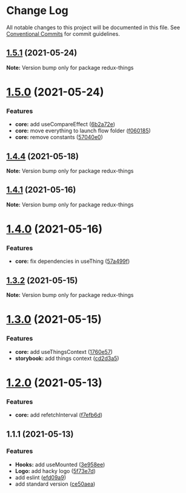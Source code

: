 # Change Log

All notable changes to this project will be documented in this file.
See [Conventional Commits](https://conventionalcommits.org) for commit guidelines.

## [1.5.1](https://github.com/theguriev/redux-things/compare/v1.5.0...v1.5.1) (2021-05-24)

**Note:** Version bump only for package redux-things





# [1.5.0](https://github.com/theguriev/redux-things/compare/v1.4.4...v1.5.0) (2021-05-24)


### Features

* **core:** add useCompareEffect ([6b2a72e](https://github.com/theguriev/redux-things/commit/6b2a72e460a71c221f8ae7a2139c815bd05249b1))
* **core:** move everything to launch flow folder ([f060185](https://github.com/theguriev/redux-things/commit/f0601857c0301a0dcdadece7f49bc39acf7c8616))
* **core:** remove constants ([57040e0](https://github.com/theguriev/redux-things/commit/57040e0cc4dc6f0d3ced6eb65f8862848ad7990d))





## [1.4.4](https://github.com/theguriev/redux-entities/compare/v1.4.3...v1.4.4) (2021-05-18)

**Note:** Version bump only for package redux-things





## [1.4.1](https://github.com/theguriev/redux-entities/compare/v1.4.0...v1.4.1) (2021-05-16)

**Note:** Version bump only for package redux-things





# [1.4.0](https://github.com/theguriev/redux-entities/compare/v1.3.8...v1.4.0) (2021-05-16)


### Features

* **core:** fix dependencies in useThing ([57a499f](https://github.com/theguriev/redux-entities/commit/57a499fcdbfc8be7e3cbe52601aee00a9d13e813))





## [1.3.2](https://github.com/theguriev/redux-entities/compare/v1.3.1...v1.3.2) (2021-05-15)

**Note:** Version bump only for package redux-things





# [1.3.0](https://github.com/theguriev/redux-things/compare/v1.2.8...v1.3.0) (2021-05-15)


### Features

* **core:** add useThingsContext ([1760e57](https://github.com/theguriev/redux-things/commit/1760e5758012650f36717b690e078f6b918d0615))
* **storybook:** add things context ([cd2d3a5](https://github.com/theguriev/redux-things/commit/cd2d3a580676571f5d871b19a44e79ec468d4e10))





# [1.2.0](https://github.com/theguriev/redux-things/compare/v1.1.1...v1.2.0) (2021-05-13)


### Features

* **core:** add refetchInterval ([f7efb6d](https://github.com/theguriev/redux-things/commit/f7efb6d86540e63bdd1bf8ca34eed5c989476460))





## 1.1.1 (2021-05-13)


### Features

* **Hooks:** add useMounted ([3e958ee](https://github.com/theguriev/redux-things/commit/3e958ee42e5950df90e407afa66d117ad89a220c))
* **Logo:** add hacky logo ([5f73e7d](https://github.com/theguriev/redux-things/commit/5f73e7d5d32319196a1af41a5c032e0c1633a41e))
* add eslint ([efd09a9](https://github.com/theguriev/redux-things/commit/efd09a960bfd3fa7488c2965cf122a1e904b68de))
* add standard version ([ce50aea](https://github.com/theguriev/redux-things/commit/ce50aea9e8f8f1d848f8a80a23aba947a148d4af))
